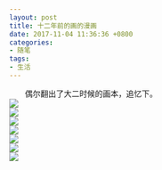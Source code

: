 ```yaml
---
layout: post
title: 十二年前的画的漫画
date: 2017-11-04 11:36:36 +0800
categories:
- 随笔
tags:
- 生活
---
```


　　偶尔翻出了大二时候的画本，追忆下。    
![](https://github.com/bh3nvn/bh3nvn.github.io/raw/master/image/2017/2017-11-04-01.jpg)    
![](https://github.com/bh3nvn/bh3nvn.github.io/raw/master/image/2017/2017-11-04-02.jpg)    
![](https://github.com/bh3nvn/bh3nvn.github.io/raw/master/image/2017/2017-11-04-03.jpg)    
![](https://github.com/bh3nvn/bh3nvn.github.io/raw/master/image/2017/2017-11-04-04.jpg)    
![](https://github.com/bh3nvn/bh3nvn.github.io/raw/master/image/2017/2017-11-04-05.jpg)    
![](https://github.com/bh3nvn/bh3nvn.github.io/raw/master/image/2017/2017-11-04-06.jpg)    
![](https://github.com/bh3nvn/bh3nvn.github.io/raw/master/image/2017/2017-11-04-07.jpg)    
　　
